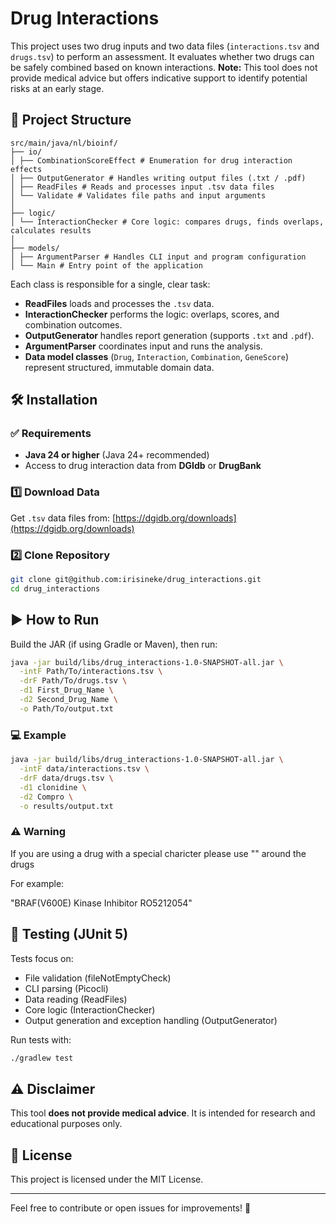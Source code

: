 # Drug Interactions

This project uses two drug inputs and two data files (`interactions.tsv` and `drugs.tsv`) to perform an assessment. It evaluates whether two drugs can be safely combined based on known interactions. **Note:** This tool does not provide medical advice but offers indicative support to identify potential risks at an early stage.

## 📁 Project Structure

```
src/main/java/nl/bioinf/
├── io/
│ ├── CombinationScoreEffect # Enumeration for drug interaction effects
│ ├── OutputGenerator # Handles writing output files (.txt / .pdf)
│ ├── ReadFiles # Reads and processes input .tsv data files
│ └── Validate # Validates file paths and input arguments
│
├── logic/
│ └── InteractionChecker # Core logic: compares drugs, finds overlaps, calculates results
│
├── models/
│ ├── ArgumentParser # Handles CLI input and program configuration
│ └── Main # Entry point of the application
```

Each class is responsible for a single, clear task:
- **ReadFiles** loads and processes the `.tsv` data.
- **InteractionChecker** performs the logic: overlaps, scores, and combination outcomes.
- **OutputGenerator** handles report generation (supports `.txt` and `.pdf`).
- **ArgumentParser** coordinates input and runs the analysis.
- **Data model classes** (`Drug`, `Interaction`, `Combination`, `GeneScore`) represent structured, immutable domain data.


## 🛠 Installation

### ✅ Requirements

* **Java 24 or higher** (Java 24+ recommended)
* Access to drug interaction data from **DGIdb** or **DrugBank**

### 1️⃣ Download Data

Get `.tsv` data files from: [https://dgidb.org/downloads](https://dgidb.org/downloads)

### 2️⃣ Clone Repository

```bash
git clone git@github.com:irisineke/drug_interactions.git
cd drug_interactions
```

## ▶️ How to Run

Build the JAR (if using Gradle or Maven), then run:

```bash
java -jar build/libs/drug_interactions-1.0-SNAPSHOT-all.jar \
  -intF Path/To/interactions.tsv \
  -drF Path/To/drugs.tsv \
  -d1 First_Drug_Name \
  -d2 Second_Drug_Name \
  -o Path/To/output.txt
```

### 💻 Example

```bash
java -jar build/libs/drug_interactions-1.0-SNAPSHOT-all.jar \
  -intF data/interactions.tsv \
  -drF data/drugs.tsv \
  -d1 clonidine \
  -d2 Compro \
  -o results/output.txt
```

### ⚠️ Warning

If you are using a drug with a special charicter please use "" around the drugs

For example: 

"BRAF(V600E) Kinase Inhibitor RO5212054"

## 🧪 Testing (JUnit 5)

Tests focus on:
* File validation (fileNotEmptyCheck)
* CLI parsing (Picocli)
* Data reading (ReadFiles)
* Core logic (InteractionChecker)
* Output generation and exception handling (OutputGenerator)

Run tests with:

```bash
./gradlew test
```

## ⚠️ Disclaimer

This tool **does not provide medical advice**. It is intended for research and educational purposes only.

## 📄 License

This project is licensed under the MIT License.

---

Feel free to contribute or open issues for improvements! 🚀

